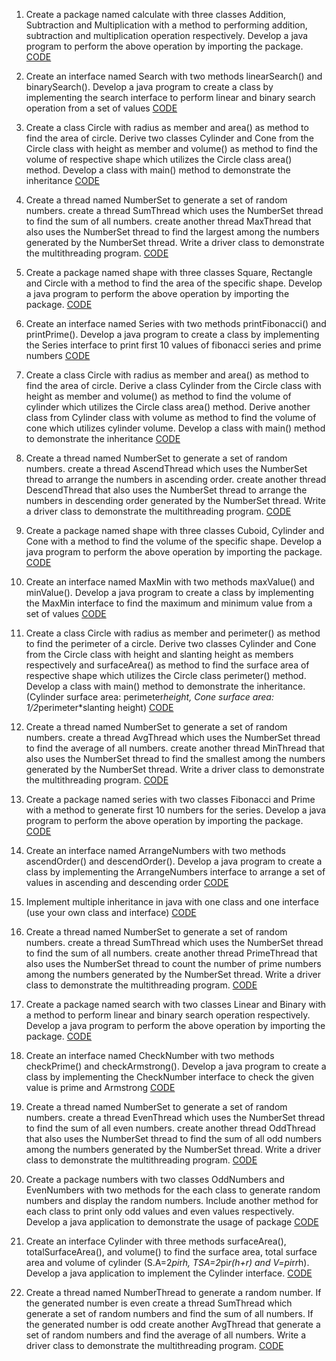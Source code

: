 1. Create a package named calculate with three classes Addition, Subtraction and Multiplication with a method to performing addition, subtraction and multiplication operation respectively. Develop a java program to perform the above operation by importing the package.
[CODE](https://github.com/sriramanandhu/JavaProg/tree/main/modelProgram/m01OperatorDemo)

2. Create an interface named Search with two methods linearSearch() and binarySearch(). Develop a java program to create a class by implementing the search interface to perform linear and binary search operation from a set of values
[CODE](https://github.com/sriramanandhu/JavaProg/tree/main/modelProgram/m02SearchDemo)

3. Create a class Circle with radius as member and area() as method to find the area of circle. Derive two classes Cylinder and Cone from the Circle class with height as member and volume() as method to find the volume of respective shape which utilizes the Circle class area() method. Develop a class with main() method to demonstrate the inheritance
[CODE](https://github.com/sriramanandhu/JavaProg/tree/main/modelProgram/m03InheritanceDemo)

4. Create a thread named NumberSet to generate a set of random numbers. create a thread SumThread which uses the NumberSet thread to find the sum of all numbers. create another thread MaxThread that also uses the NumberSet thread to find the largest among the numbers generated by the NumberSet thread. Write a driver class to demonstrate the multithreading program.
[CODE](https://github.com/sriramanandhu/JavaProg/tree/main/modelProgram/m04SumMaxDemo)

5. Create a package named shape with three classes Square, Rectangle and Circle with a method to find the area of the specific shape. Develop a java program to perform the above operation by importing the package.
[CODE](https://github.com/sriramanandhu/JavaProg/tree/main/modelProgram/m05ShapeDemo)

6. Create an interface named Series with two methods printFibonacci() and printPrime(). Develop a java program to create a class by implementing the Series interface to print first 10 values of fibonacci series and prime numbers
[CODE](https://github.com/sriramanandhu/JavaProg/tree/main/modelProgram/m06SeriesDemo)

7. Create a class Circle with radius as member and area() as method to find the area of circle. Derive a class Cylinder from the Circle class with height as member and volume() as method to find the volume of cylinder which utilizes the Circle class area() method. Derive another class from Cylinder class with volume as method to find the volume of cone which utilizes cylinder volume. Develop a class with main() method to demonstrate the inheritance
[CODE](https://github.com/sriramanandhu/JavaProg/tree/main/modelProgram/m07CircleInheritanceDemo)

8. Create a thread named NumberSet to generate a set of random numbers. create a thread AscendThread which uses the NumberSet thread to arrange the numbers in ascending order. create another thread DescendThread that also uses the NumberSet thread to arrange the numbers in descending order generated by the NumberSet thread. Write a driver class to demonstrate the multithreading program.
[CODE](https://github.com/sriramanandhu/JavaProg/tree/main/modelProgram/m08AscendDescendDemo)

9. Create a package named shape with three classes Cuboid, Cylinder and Cone with a method to find the volume of the specific shape. Develop a java program to perform the above operation by importing the package.
[CODE](https://github.com/sriramanandhu/JavaProg/tree/main/modelProgram/m09PackageCuboidDemo)

10. Create an interface named MaxMin with two methods maxValue() and minValue(). Develop a java program to create a class by implementing the MaxMin interface to find the maximum and minimum value from a set of values
[CODE](https://github.com/sriramanandhu/JavaProg/tree/main/modelProgram/m10MaxMin)

11. Create a class Circle with radius as member and perimeter() as method to find the perimeter of a circle. Derive two classes Cylinder and Cone from the Circle class with height and slanting height as members respectively and surfaceArea() as method to find the surface area of respective shape which utilizes the Circle class perimeter() method. Develop a class with main() method to demonstrate the inheritance. (Cylinder surface area: perimeter*height, Cone surface area: 1/2*perimeter*slanting height)
[CODE](https://github.com/sriramanandhu/JavaProg/tree/main/modelProgram/m11SurfaceArea)

12. Create a thread named NumberSet to generate a set of random numbers. create a thread AvgThread which uses the NumberSet thread to find the average of all numbers. create another thread MinThread that also uses the NumberSet thread to find the smallest among the numbers generated by the NumberSet thread. Write a driver class to demonstrate the multithreading program.
[CODE](https://github.com/sriramanandhu/JavaProg/tree/main/modelProgram/m12AvgMin)

13. Create a package named series with two classes Fibonacci and Prime with a method to generate first 10 numbers for the series. Develop a java program to perform the above operation by importing the package.
[CODE](https://github.com/sriramanandhu/JavaProg/tree/main/modelProgram/m13SeriesDemo)

14. Create an interface named ArrangeNumbers with two methods ascendOrder() and descendOrder(). Develop a java program to create a class by implementing the ArrangeNumbers interface to arrange a set of values in ascending and descending order
[CODE](https://github.com/sriramanandhu/JavaProg/tree/main/modelProgram/m14ArrangeInterface)

15. Implement multiple inheritance in java with one class and one interface (use your own class and interface)
[CODE](https://github.com/sriramanandhu/JavaProg/tree/main/modelProgram/m15MultiInheritance)

16. Create a thread named NumberSet to generate a set of random numbers. create a thread SumThread which uses the NumberSet thread to find the sum of all numbers. create another thread PrimeThread that also uses the NumberSet thread to count the number of prime numbers among the numbers generated by the NumberSet thread. Write a driver class to demonstrate the multithreading program.
[CODE](https://github.com/sriramanandhu/JavaProg/tree/main/modelProgram/m16SumPrime)

17. Create a package named search with two classes Linear and Binary with a method to perform linear and binary search operation respectively. Develop a java program to perform the above operation by importing the package.
[CODE](https://github.com/sriramanandhu/JavaProg/tree/main/modelProgram/m17PackageSearch)

18. Create an interface named CheckNumber with two methods checkPrime() and checkArmstrong(). Develop a java program to create a class by implementing the CheckNumber interface to check the given value is prime and Armstrong
[CODE](https://github.com/sriramanandhu/JavaProg/tree/main/modelProgram/m18InterfaceCheckNumber)

19. Create a thread named NumberSet to generate a set of random numbers. create a thread EvenThread which uses the NumberSet thread to find the sum of all even numbers. create another thread OddThread that also uses the NumberSet thread to find the sum of all odd numbers among the numbers generated by the NumberSet thread. Write a driver class to demonstrate the multithreading program.
[CODE](https://github.com/sriramanandhu/JavaProg/tree/main/modelProgram/m19EvenSumOddSum)

20. Create a package numbers with two classes OddNumbers and EvenNumbers with two methods for the each class to generate random numbers and display the random numbers. Include another method for each class to print only odd values and even values respectively. Develop a java application to demonstrate the usage of package
[CODE](https://github.com/sriramanandhu/JavaProg/tree/main/modelProgram/m20EvenOdd)

21. Create an interface Cylinder with three methods surfaceArea(), totalSurfaceArea(), and volume() to find the surface area, total surface area and volume of cylinder (S.A=2*pi*r*h, TSA=2*pi*r(h+r) and V=pi*r*r*h). Develop a java application to implement the Cylinder interface.
[CODE](https://github.com/sriramanandhu/JavaProg/tree/main/modelProgram/m21InterfaceCylinderDemo)

22. Create a thread named NumberThread to generate a random number. If the generated number is even create a thread SumThread which generate a set of random numbers and find the sum of all numbers. If the generated number is odd create another AvgThread that generate a set of random numbers and find the average of all numbers. Write a driver class to demonstrate the multithreading program.
[CODE](https://github.com/sriramanandhu/JavaProg/tree/main/modelProgram/m22EvenSumOddAvg)
